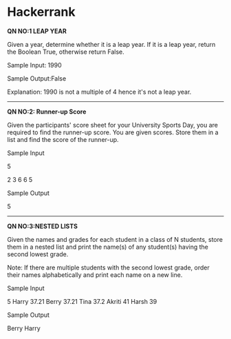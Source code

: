 # Hackerrank

**QN NO:1 LEAP YEAR**

Given a year, determine whether it is a leap year. If it is a leap year, return the Boolean True, otherwise return False. 

Sample Input: 1990

Sample Output:False

Explanation: 1990 is not a multiple of 4 hence it's not a leap year.

-------------------------------------------------------------------------------------------------------------------------------------------------------------------------------------------------------------------

**QN NO:2: Runner-up Score**

Given the participants' score sheet for your University Sports Day, you are required to find the runner-up score. You are given  scores. Store them in a list and find the score of the runner-up.

Sample Input 

5

2 3 6 6 5

Sample Output 

5


---------------------------------------------------------------------------------------------------------------------------------------------------------------------------------------------------------------
**QN NO:3:NESTED LISTS**

Given the names and grades for each student in a class of N students, store them in a nested list and print the name(s) of any student(s) having the second lowest grade.

Note: If there are multiple students with the second lowest grade, order their names alphabetically and print each name on a new line.

Sample Input 

5
Harry
37.21
Berry
37.21
Tina
37.2
Akriti
41
Harsh
39

Sample Output 

Berry
Harry
